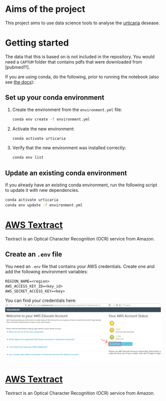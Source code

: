 # Aims of the project

This project aims to use data science tools to analyse the [urticaria](https://en.wikipedia.org/wiki/Hives) desease.

# Getting started

The data that this is based on is not included in the repository. You would need a `CAPTUM` folder that contains pdfs that were downloaded from \[pubmed?!\].

If you are using conda, do the following, prior to running the notebook (also see [the docs](https://docs.conda.io/projects/conda/en/latest/user-guide/tasks/manage-environments.html#creating-an-environment-from-an-environment-yml-file)):

## Set up your conda environment

1. Create the environment from the `environment.yml` file:  
    ``` bash
    conda env create -f environment.yml
    ```
2. Activate the new environment:
    ``` bash
    conda activate urticaria
    ```
3. Verify that the new environment was installed correctly:
    ``` bash
    conda env list
    ```
    
## Update an existing conda environment

If you already have an existing conda environment, run the following script to update it with new dependencies.

``` bash
conda activate urticaria
conda env update -f environment.yml
```

# [AWS Textract](https://aws.amazon.com/textract/)

Textract is an Optical Character Recognition (OCR) service from Amazon.

## Create an `.env` file
You need an `.env` file that contains your AWS credentials. Create one and add the following environment variables:
```
REGION_NAME=<region>
AWS_ACCESS_KEY_ID=<key_id>
AWS_SECRET_ACCESS_KEY=<key> 
```
You can find your credentials here:  
![AWS Credentials](aws_credentials.png)

# [AWS Textract](https://aws.amazon.com/textract/)
Textract is an Optical Character Recognition (OCR) service from Amazon.